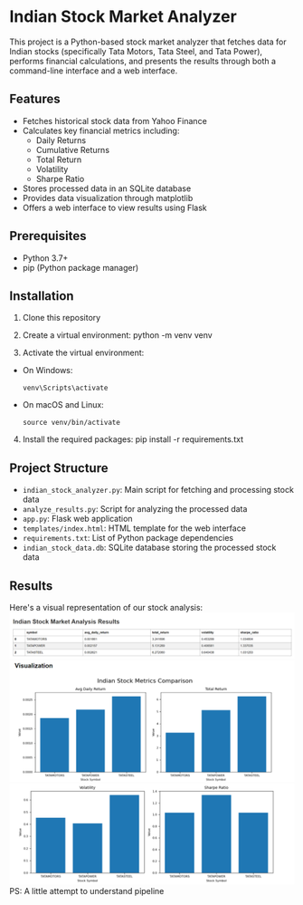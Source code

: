 # Indian Stock Market Analyzer

This project is a Python-based stock market analyzer that fetches data for Indian stocks (specifically Tata Motors, Tata Steel, and Tata Power), performs financial calculations, and presents the results through both a command-line interface and a web interface.

## Features

- Fetches historical stock data from Yahoo Finance
- Calculates key financial metrics including:
  - Daily Returns
  - Cumulative Returns
  - Total Return
  - Volatility
  - Sharpe Ratio
- Stores processed data in an SQLite database
- Provides data visualization through matplotlib
- Offers a web interface to view results using Flask

## Prerequisites

- Python 3.7+
- pip (Python package manager)

## Installation

1. Clone this repository

2. Create a virtual environment:
   python -m venv venv

3. Activate the virtual environment:
- On Windows:
  ```
  venv\Scripts\activate
  ```
- On macOS and Linux:
  ```
  source venv/bin/activate
  ```

4. Install the required packages:
  pip install -r requirements.txt

## Project Structure

- `indian_stock_analyzer.py`: Main script for fetching and processing stock data
- `analyze_results.py`: Script for analyzing the processed data
- `app.py`: Flask web application
- `templates/index.html`: HTML template for the web interface
- `requirements.txt`: List of Python package dependencies
- `indian_stock_data.db`: SQLite database storing the processed stock data

## Results

Here's a visual representation of our stock analysis:
![Table](image.png)
![Visualization](image-1.png)
![alt text](image-2.png)
PS: A little attempt to understand pipeline